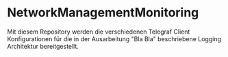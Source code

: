# NetworkManagementMonitoring

Mit diesem Repository werden die verschiedenen Telegraf Client Konfigurationen für die in der Ausarbeitung "Bla Bla" beschriebene Logging Architektur bereitgestellt.
